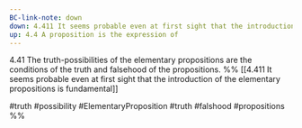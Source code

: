 ```yaml
---
BC-link-note: down
down: 4.411 It seems probable even at first sight that the introduction of the elementary propositions is fundamental
up: 4.4 A proposition is the expression of
---
```

4.41 The truth-possibilities of the elementary propositions are the conditions of the truth and falsehood of the propositions.
%%
[[4.411 It seems probable even at first sight that the introduction of the elementary propositions is fundamental]]

#truth #possibility #ElementaryProposition #truth #falshood #propositions %%